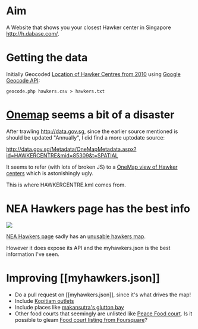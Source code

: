 # Aim

A Website that shows you your closest Hawker center in Singapore <http://h.dabase.com/>.

# Getting the data

Initially Geocoded [Location of Hawker Centres from 2010](http://data.gov.sg/Metadata/SGMatadata.aspx?id=2609080000000004677W&mid=22069) using [Google Geocode API](https://developers.google.com/maps/documentation/geocoding/):

	geocode.php hawkers.csv > hawkers.txt

# [Onemap](http://www.onemap.sg/index.html) seems a bit of a disaster

After trawling <http://data.gov.sg>, since the earlier source mentioned is
should be updated "Annually", I did find a more uptodate source:

<http://data.gov.sg/Metadata/OneMapMetadata.aspx?id=HAWKERCENTRE&mid=85309&t=SPATIAL>

It seems to refer (with lots of broken JS) to a [OneMap view of Hawker
centers](http://data.gov.sg/common/Map.aspx?Theme=HAWKERCENTRE) which is
astonishingly ugly.

This is where HAWKERCENTRE.kml comes from.

# NEA Hawkers page has the best info

<img src=http://s.natalian.org/2013-08-29/1377742549_1366x768.png>

[NEA Hawkers page](http://www.myhawkers.sg/) sadly has an [unusable hawkers map](http://www.myhawkers.sg/discover).

However it does expose its API and the myhawkers.json is the best information I've seen.

# Improving [[myhawkers.json]]

* Do a pull request on [[myhawkers.json]], since it's what drives the map!
* Include [Kopitiam outlets](http://www.kopitiam.biz/outlet_singapore.html)
* Include places like [makansutra's glutton bay](http://www.makansutra.com/eateries_stalls.asp)
* Other food courts that seemingly are unlisted like [Peace Food court](https://foursquare.com/v/food-district-food-court/4ca2e813d7c33704c06d9c62). Is it possible to gleam [Food court listing from Foursquare](https://foursquare.com/explore?mode=url&near=Singapore&q=Food%20Court)?
